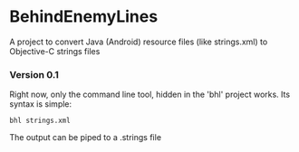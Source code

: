 BehindEnemyLines
================

A project to convert Java (Android) resource files (like strings.xml) to Objective-C strings files

### Version 0.1

Right now, only the command line tool, hidden in the 'bhl' project works. Its syntax is simple:

`bhl strings.xml`

The output can be piped to a .strings file